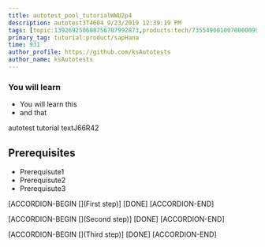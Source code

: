 ```yaml
---
title: autotest_pool_tutorialWWU2p4
description: autotest3T4604_9/23/2019 12:39:19 PM
tags: [topic:139269250608756787992873,products:tech/73554900100700000996,tutorial:experience/advanced]
primary_tag: tutorial:product/sapHana
time: 931
author_profile: https://github.com/ksAutotests
author_name: ksAutotests
---
```

### You will learn
- You will learn this
- and that

autotest tutorial textJ66R42

## Prerequisites
- Prerequisute1
- Prerequisute2
- Prerequisute3

[ACCORDION-BEGIN [](First step)]
[DONE]
[ACCORDION-END]

[ACCORDION-BEGIN [](Second step)]
[DONE]
[ACCORDION-END]

[ACCORDION-BEGIN [](Third step)]
[DONE]
[ACCORDION-END]

